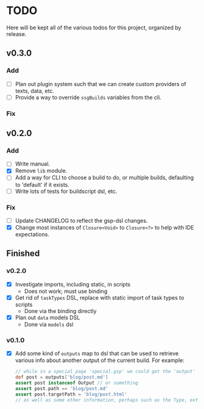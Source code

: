 # TODO

Here will be kept all of the various todos for this project, organized by release.

## v0.3.0

### Add
- [ ] Plan out plugin system such that we can create custom providers of texts, data, etc.
- [ ] Provide a way to override `ssgBuilds` variables from the cli.

### Fix

## v0.2.0

### Add
- [ ] Write manual.
- [x] Remove `lib` module.
- [ ] Add a way for CLI to choose a build to do, or multiple builds, defaulting to 'default' if it exists.
- [ ] Write lots of tests for buildscript dsl, etc.

### Fix
- [ ] Update CHANGELOG to reflect the gsp-dsl changes.
- [x] Change most instances of `Closure<Void>` to `Closure<?>` to help with IDE expectations.

## Finished

### v0.2.0
- [x] Investigate imports, including static, in scripts
  - Does not work; must use binding
- [x] Get rid of `taskTypes` DSL, replace with static import of task types to scripts
  - Done via the binding directly
- [x] Plan out `data` models DSL
  - Done via `models` dsl

### v0.1.0
- [x] Add some kind of `outputs` map to dsl that can be used to retrieve various info about another output of the current build. For example:
    ```groovy
    // while in a special page 'special.gsp' we could get the 'output' info for a text 'blog/post.md'
    def post = outputs['blog/post.md']
    assert post instanceof Output // or something
    assert post.path == 'blog/post.md'
    assert post.targetPath = 'blog/post.html'
    // as well as some other information, perhaps such as the Type, extension, *etc.*
    ```
